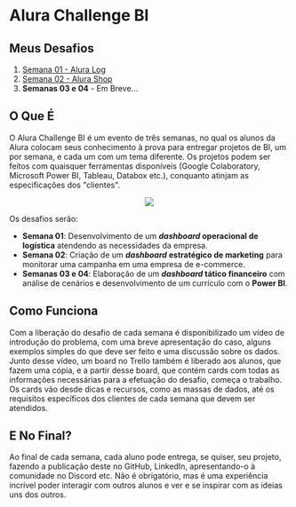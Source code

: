 # Alura Challenge BI

## Meus Desafios

1. [Semana 01 - Alura Log](https://github.com/paulosuchoj/alura-challenge-bi/tree/main/week-01)
2. [Semana 02 - Alura Shop](https://github.com/paulosuchoj/alura-challenge-bi/tree/main/week-02)
3. **Semanas 03 e 04** - Em Breve...

## O Que É

O Alura Challenge BI é um evento de três semanas, no qual os alunos da Alura colocam seus conhecimento à prova para entregar projetos de BI, um por semana, e cada um com um tema diferente. Os projetos podem ser feitos com quaisquer ferramentas disponíveis (Google Colaboratory, Microsoft Power BI, Tableau, Databox etc.), conquanto atinjam as especificações dos "clientes".

<p align="center">
  <img src="https://i.postimg.cc/gJq9HVcW/Big-Data.gif">
</p>

Os desafios serão:

- **Semana 01**: Desenvolvimento de um ***dashboard* operacional de logística** atendendo as necessidades da empresa.
- **Semana 02**: Criação de um ***dashboard* estratégico de marketing** para monitorar uma campanha em uma empresa de e-commerce.
- **Semanas 03 e 04**: Elaboração de um ***dashboard* tático financeiro** com análise de cenários e desenvolvimento de um currículo com o **Power BI**.

## Como Funciona

Com a liberação do desafio de cada semana é disponibilizado um vídeo de introdução do problema, com uma breve apresentação do caso, alguns exemplos simples do que deve ser feito e uma discussão sobre os dados. Junto desse vídeo, um board no Trello também é liberado aos alunos, que fazem uma cópia, e a partir desse board, que contém cards com todas as informações necessárias para a efetuação do desafio, começa o trabalho. Os cards vão desde dicas e recursos, como as massas de dados, até os requisitos específicos dos clientes de cada semana que devem ser atendidos.

## E No Final?

Ao final de cada semana, cada aluno pode entrega, se quiser, seu projeto, fazendo a publicação deste no GitHub, LinkedIn, apresentando-o à comunidade no Discord etc. Não é obrigatório, mas é uma experiência incrível poder interagir com outros alunos e ver e se inspirar com as ideias uns dos outros.





